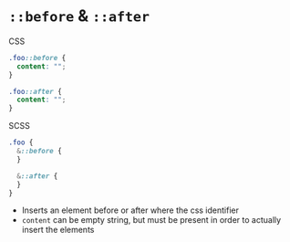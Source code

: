 # `::before` & `::after`

CSS

```css
.foo::before {
  content: "";
}

.foo::after {
  content: "";
}
```

SCSS

```scss
.foo {
  &::before {
  }

  &::after {
  }
}
```

- Inserts an element before or after where the css identifier
- `content` can be empty string, but must be present in order to actually insert
  the elements
